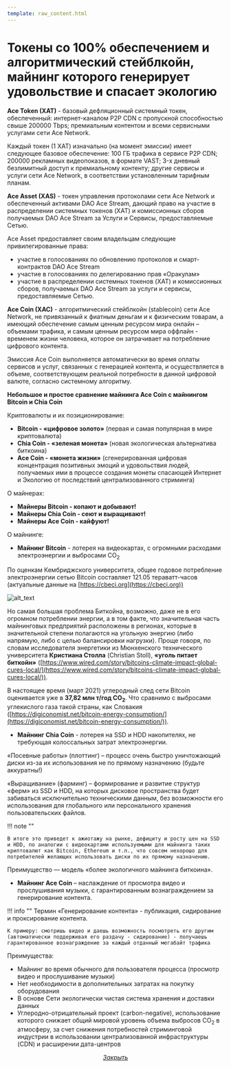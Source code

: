 ```yaml
---
template: raw_content.html
---
```


# Токены со 100% обеспечением и алгоритмический стейблкойн, майнинг которого генерирует удовольствие и спасает экологию

**Ace Token (XAT)** - базовый дефляционный системный токен, обеспеченный: интернет-каналом P2P CDN с пропускной способностью свыше 200000 Tbps; премиальным контентом и всеми сервисными услугами сети Ace Network.

Каждый токен (1 XAT) изначально (на момент эмиссии) имеет следующее базовое обеспечение: 100 ГБ трафика в сервисе P2P CDN; 200000 рекламных видеопоказов, в формате VAST; 3-х дневный безлимитный доступ к премиальному контенту; другие сервисы и услуги сети Ace Network, в соответствии установленным тарифным планам.

**Ace Asset (XAS)** - токен управления протоколами сети Ace Network и обеспеченный активами DAO Ace Stream, дающий право на участие в распределении системных токенов (XAT) и комиссионных сборов получаемых DAO Ace Stream за Услуги и Сервисы, предоставляемые Сетью.

Ace Asset предоставляет своим владельцам следующие привилегированные права:

- участие в голосованиях по обновлению протоколов и смарт-контрактов DAO Ace Stream
- участие в голосованиях по делегированию прав «Оракулам»
- участие в распределении системных токенов (XAT) и комиссионных сборов, получаемых DAO Ace Stream за услуги и сервисы, предоставляемые Сетью.

**Ace Coin (XAC)** - алгоритмический стейблкойн (stablecoin) сети Ace Network, не привязанный к фиатным деньгам и к физическим товарам, а имеющий обеспечение самым ценным ресурсом мира онлайн – объемами трафика, и самым ценным ресурсом мира оффлайн - временем жизни человека, которое он затрачивает на потребление цифрового контента.

Эмиссия Ace Coin выполняется автоматически во время оплаты сервисов и услуг, связанных с генерацией контента, и осуществляется в объеме, соответствующем реальной потребности в данной цифровой валюте, согласно системному алгоритму.

**Небольшое и простое сравнение майнинга Ace Coin с майнингом Bitcoin и Chia Coin**

Криптовалюты и их позиционирование:

- **Bitcoin - «цифровое золото»** (первая и самая популярная в мире криптовалюта)
- **Chia Coin - «зеленая монета»** (новая экологическая альтернатива биткоина)
- **Ace Coin - «монета жизни»** (сгенерированная цифровая концентрация позитивных эмоций и удовольствия людей, получаемых ими в процессе создания монеты спасающей Интернет и Экологию от последствий централизованного стриминга)

О майнерах:

- **Майнеры Bitcoin - копают и добывают!**
- **Майнеры Chia Coin - сеют и выращивают!**
- **Майнеры Ace Coin - кайфуют!**

О майнинге:

- **Майнинг Bitcoin** - лотерея на видеокартах, с огромными расходами электроэнергии и выбросами CO<sub>2</sub>

По оценкам Кембриджского университета, общее годовое потребление электроэнергии сетью Bitcoin составляет 121.05 тераватт-часов (актуальные данные на [https://cbeci.org](https://cbeci.org))

![alt_text]({{assets_root}}/images/image9.png "image_tooltip")

Но самая большая проблема Биткойна, возможно, даже не в его огромном потреблении энергии, а в том факте, что значительная часть майнинговых предприятий расположены в регионах, которые в значительной степени полагаются на угольную энергию (либо напрямую, либо с целью балансировки нагрузки). Проще говоря, по словам исследователя энергетики из Мюнхенского технического университета **Кристиана Столла** (Christian Stoll), **«уголь питает биткойн»** ([https://www.wired.com/story/bitcoins-climate-impact-global-cures-local/](https://www.wired.com/story/bitcoins-climate-impact-global-cures-local/)).

В настоящее время (март 2021) углеродный след сети Bitcoin оценивается уже в **37,82 млн т/год CO<sub>2</sub>**. Что сравнимо с выбросами углекислого газа такой страны, как Словакия ([https://digiconomist.net/bitcoin-energy-consumption/](https://digiconomist.net/bitcoin-energy-consumption/)).


- **Майнинг Chia Coin** - лотерея на SSD и HDD накопителях, не требующая колоссальных затрат электроэнергии.

«Посевные работы» (плоттинг) – процесс очень быстро уничтожающий диски из-за их использования не по прямому назначению (будьте аккуратны!)

«Выращивание» (фарминг) – формирование и развитие структур «ферм» из SSD и HDD, на которых дисковое пространства будет забиваться исключительно техническими данным, без возможности его использования для глобального или персонального хранения пользовательских файлов.

!!! note ""

    В итоге это приведет к ажиотажу на рынке, дефициту и росту цен на SSD и HDD, по аналогии с видеокартами используемыми для майнинга таких криптовалют как Bitcoin, Ethereum и т.п., что совсем нехорошо для потребителей желающих использовать диски по их прямому назначению.

Преимущество — модель «более экологичного майнинга биткоина».


- **Майнинг Ace Coin** – наслаждение от просмотра видео и прослушивания музыки, с гарантированным вознаграждением за генерирование контента.

!!! info ""
    Термин «Генерирование контента» - публикация, сидирование и проксирование контента.

    К примеру: смотришь видео и даешь возможность посмотреть его другим (автоматически поддерживая его раздачу - сидирование) - получаешь гарантированное вознаграждение за каждый отданный мегабайт трафика

Преимущества:

- Майнинг во время обычного для пользователя процесса (просмотр видео и прослушивание музыки)
- Нет необходимости в дополнительных затратах на покупку оборудования
- В основе Сети экологически чистая система хранения и доставки данных
- Углеродно-отрицательный проект (carbon-negative), использование которого снижает общий мировой уровень объема выбросов CO<sub>2</sub> в атмосферу, за счет снижения потребностей стриминговой индустрии в использовании централизованной инфраструктуры (CDN) и расширении дата-центров

<p style="text-align: center">
    <em>
        <a class="md-button mdx-button--transparent-light close-popup-inner" href="#">
            Закрыть
        </a>
    </em>
</p>
